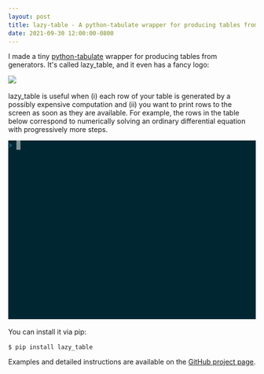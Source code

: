 ```yaml
---
layout: post
title: lazy-table - A python-tabulate wrapper for producing tables from generators.
date: 2021-09-30 12:00:00-0800
---
```


I made a tiny [python-tabulate](https://github.com/astanin/python-tabulate) wrapper for producing tables from generators.
It's called lazy_table, and it even has a fancy logo:

![](https://raw.githubusercontent.com/parsiad/lazy-table/master/logo.png)

lazy_table is useful when (i) each row of your table is generated by a possibly expensive computation and (ii) you want to print rows to the screen as soon as they are available.
For example, the rows in the table below correspond to numerically solving an ordinary differential equation with progressively more steps.

![](https://raw.githubusercontent.com/parsiad/lazy-table/main/examples/euler_vdp.gif)

You can install it via pip:

```shell
$ pip install lazy_table
```

Examples and detailed instructions are available on the [GitHub project page](https://github.com/parsiad/lazy-table).
